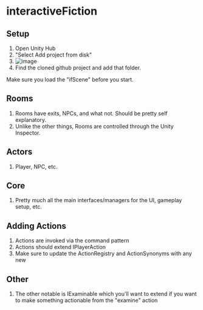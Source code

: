 # interactiveFiction

## Setup
1. Open Unity Hub
2. "Select Add project from disk"
3. ![image](https://github.com/user-attachments/assets/9416fd4a-d36b-479b-a762-22a4fda393bf)
4. Find the cloned github project and add that folder.

Make sure you load the "ifScene" before you start.

## Rooms
1. Rooms have exits, NPCs, and what not. Should be pretty self explanatory.
1. Unlike the other things, Rooms are controlled through the Unity Inspector.

## Actors
1. Player, NPC, etc.

## Core
1. Pretty much all the main interfaces/managers for the UI, gameplay setup, etc.

## Adding Actions
1. Actions are invoked via the command pattern
1. Actions should extend IPlayerAction
1. Make sure to update the ActionRegistry and ActionSynonyms with any new 

## Other
1. The other notable is IExaminable which you'll want to extend if you want to make something actionable from the "examine" action
